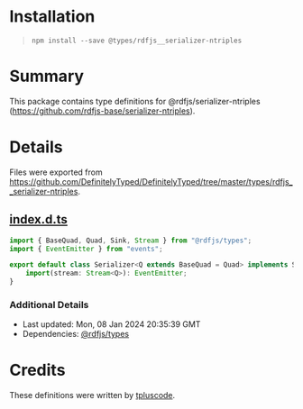 # Installation
> `npm install --save @types/rdfjs__serializer-ntriples`

# Summary
This package contains type definitions for @rdfjs/serializer-ntriples (https://github.com/rdfjs-base/serializer-ntriples).

# Details
Files were exported from https://github.com/DefinitelyTyped/DefinitelyTyped/tree/master/types/rdfjs__serializer-ntriples.
## [index.d.ts](https://github.com/DefinitelyTyped/DefinitelyTyped/tree/master/types/rdfjs__serializer-ntriples/index.d.ts)
````ts
import { BaseQuad, Quad, Sink, Stream } from "@rdfjs/types";
import { EventEmitter } from "events";

export default class Serializer<Q extends BaseQuad = Quad> implements Sink<Stream<Q>, EventEmitter> {
    import(stream: Stream<Q>): EventEmitter;
}

````

### Additional Details
 * Last updated: Mon, 08 Jan 2024 20:35:39 GMT
 * Dependencies: [@rdfjs/types](https://npmjs.com/package/@rdfjs/types)

# Credits
These definitions were written by [tpluscode](https://github.com/tpluscode).
